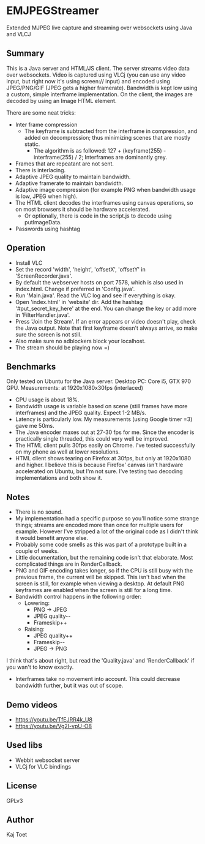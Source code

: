 # EMJPEGStreamer
Extended MJPEG live capture and streaming over websockets using Java and VLCJ

## Summary
This is a Java server and HTML/JS client. The server streams video data over websockets. Video is captured using VLCj (you can use any video input, but right now it's using screen:// input) and 
encoded using JPEG/PNG/GIF (JPEG gets a higher framerate). Bandwidth is kept low using a custom, simple interframe implementation.
On the client, the images are decoded by using an Image HTML element.

There are some neat tricks:
- Inter frame compression
  - The keyframe is subtracted from the interframe in compression, and added on decompression; thus minimizing scenes that are mostly static.
    - The algorithm is as followed: 127 + (keyframe(255) - interframe(255) / 2; Interframes are dominantly grey.
- Frames that are repeatant are not sent.
- There is interlacing.
- Adaptive JPEG quality to maintain bandwidth.
- Adaptive framerate to maintain bandwidth.
- Adaptive image compression (for example PNG when bandwidth usage is low, JPEG when high).
- The HTML client decodes the interframes using canvas operations, so on most browsers it should be hardware accelerated.
  - Or optionally, there is code in the script.js to decode using putImageData.
- Passwords using hashtag

## Operation

- Install VLC
- Set the record 'width', 'height', 'offsetX', 'offsetY' in 'ScreenRecorder.java'.
- By default the webserver hosts on port 7578, which is also used in index.html. Change if preferred in 'Config.java'.
- Run 'Main.java'. Read the VLC log and see if everything is okay.
- Open 'index.html' in 'website' dir. Add the hashtag '#put_secret_key_here' at the end. You can change the key or add more in 'FilterHandler.java'.
- Press 'Join the Stream'. If an error appears or video doesn't play, check the Java output. Note that first keyframe doesn't always arrive, so make sure the screen is not still.
- Also make sure no adblockers block your localhost.
- The stream should be playing now =)

## Benchmarks

Only tested on Ubuntu for the Java server.
Desktop PC: Core i5, GTX 970 GPU.
Measurements: at 1920x1080x30fps (interlaced)

- CPU usage is about 18%.
- Bandwidth usage is variable based on scene (still frames have more interframes) and the JPEG quality. Expect 1-2 MB/s.
- Latency is particularly low. My measurements (using Google timer =3) gave me 50ms.
- The Java encoder maxes out at 27-30 fps for me. Since the encoder is practically single threaded, this could very well be improved.
- The HTML client pulls 30fps easily on Chrome. I've tested successfully on my phone as well at lower resolutions.
- HTML client shows tearing on Firefox at 30fps, but only at 1920x1080 and higher. I believe this is because Firefox' canvas isn't hardware 
accelerated on Ubuntu, but I'm not sure. I've testing two decoding implementations and both show it.

## Notes

- There is no sound.
- My implementation had a specific purpose so you'll notice some strange things; streams are encoded more than once for multiple users for example.
However I've stripped a lot of the original code as I didn't think it would benefit anyone else.
- Probably some code smells as this was part of a prototype built in a couple of weeks.
- Little documentation, but the remaining code isn't that elaborate. Most complicated things are in RenderCallback.
- PNG and GIF encoding takes longer, so if the CPU is still busy with the previous frame, the current will be skipped.
This isn't bad when the screen is still, for example when viewing a desktop. At default PNG keyframes are enabled when the screen is still for a long time.
- Bandwidth control happens in the following order:
  - Lowering:
    - PNG -> JPEG
    - JPEG quality--
    - Frameskip++
  - Raising:
    - JPEG quality++
    - Frameskip--
    - JPEG -> PNG
    
I think that's about right, but read the 'Quality.java' and 'RenderCallback' if you wan't to know exactly.
- Interframes take no movement into account. This could decrease bandwidth further, but it was out of scope.

## Demo videos

- https://youtu.be/TfEJRR4k_U8
- https://youtu.be/Vg2I-vpU-O8

## Used libs

- Webbit websocket server
- VLCj for VLC bindings

## License

GPLv3

## Author

Kaj Toet
